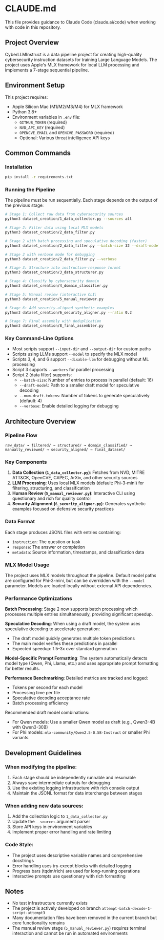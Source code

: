 # CLAUDE.md

This file provides guidance to Claude Code (claude.ai/code) when working with code in this repository.

## Project Overview

CyberLLMInstruct is a data pipeline project for creating high-quality cybersecurity instruction datasets for training Large Language Models. The project uses Apple's MLX framework for local LLM processing and implements a 7-stage sequential pipeline.

## Environment Setup

This project requires:
- Apple Silicon Mac (M1/M2/M3/M4) for MLX framework
- Python 3.8+
- Environment variables in `.env` file:
  - `GITHUB_TOKEN` (required)
  - `NVD_API_KEY` (required)
  - `OPENCVE_EMAIL` and `OPENCVE_PASSWORD` (required)
  - Optional: Various threat intelligence API keys

## Common Commands

### Installation
```bash
pip install -r requirements.txt
```

### Running the Pipeline

The pipeline must be run sequentially. Each stage depends on the output of the previous stage:

```bash
# Stage 1: Collect raw data from cybersecurity sources
python3 dataset_creation/1_data_collector.py --sources all

# Stage 2: Filter data using local MLX models
python3 dataset_creation/2_data_filter.py

# Stage 2 with batch processing and speculative decoding (faster)
python3 dataset_creation/2_data_filter.py --batch-size 32 --draft-model mlx-community/Qwen2.5-0.5B-Instruct --num-draft-tokens 4

# Stage 2 with verbose mode for debugging
python3 dataset_creation/2_data_filter.py --verbose

# Stage 3: Structure into instruction-response format
python3 dataset_creation/3_data_structurer.py

# Stage 4: Classify by cybersecurity domain
python3 dataset_creation/4_domain_classifier.py

# Stage 5: Manual review (interactive CLI)
python3 dataset_creation/5_manual_reviewer.py

# Stage 6: Add security-aligned synthetic examples
python3 dataset_creation/6_security_aligner.py --ratio 0.2

# Stage 7: Final assembly with deduplication
python3 dataset_creation/8_final_assembler.py
```

### Key Command-Line Options

- Most scripts support `--input-dir` and `--output-dir` for custom paths
- Scripts using LLMs support `--model` to specify the MLX model
- Scripts 3, 4, and 6 support `--disable-llm` for debugging without ML processing
- Script 3 supports `--workers` for parallel processing
- Script 2 (data filter) supports:
  - `--batch-size`: Number of entries to process in parallel (default: 16)
  - `--draft-model`: Path to a smaller draft model for speculative decoding
  - `--num-draft-tokens`: Number of tokens to generate speculatively (default: 4)
  - `--verbose`: Enable detailed logging for debugging

## Architecture Overview

### Pipeline Flow
```
raw_data/ → filtered/ → structured/ → domain_classified/ → manually_reviewed/ → security_aligned/ → final_dataset/
```

### Key Components

1. **Data Collection (`1_data_collector.py`)**: Fetches from NVD, MITRE ATT&CK, OpenCVE, CAPEC, ArXiv, and other security sources
2. **LLM Processing**: Uses local MLX models (default: Phi-3-mini) for filtering, structuring, and classification
3. **Human Review (`5_manual_reviewer.py`)**: Interactive CLI using questionary and rich for quality control
4. **Security Alignment (`6_security_aligner.py`)**: Generates synthetic examples focused on defensive security practices

### Data Format

Each stage produces JSONL files with entries containing:
- `instruction`: The question or task
- `response`: The answer or completion
- `metadata`: Source information, timestamps, and classification data

### MLX Model Usage

The project uses MLX models throughout the pipeline. Default model paths are configured for Phi-3-mini, but can be overridden with the `--model` parameter. Models are loaded locally without external API dependencies.

### Performance Optimizations

**Batch Processing**: Stage 2 now supports batch processing which processes multiple entries simultaneously, providing significant speedup.

**Speculative Decoding**: When using a draft model, the system uses speculative decoding to accelerate generation:
- The draft model quickly generates multiple token predictions
- The main model verifies these predictions in parallel
- Expected speedup: 1.5-3x over standard generation

**Model-Specific Prompt Formatting**: The system automatically detects model type (Qwen, Phi, Llama, etc.) and uses appropriate prompt formatting for better results.

**Performance Benchmarking**: Detailed metrics are tracked and logged:
- Tokens per second for each model
- Processing time per file
- Speculative decoding acceptance rate
- Batch processing efficiency

Recommended draft model combinations:
- For Qwen models: Use a smaller Qwen model as draft (e.g., Qwen3-4B with Qwen3-30B)
- For Phi models: `mlx-community/Qwen2.5-0.5B-Instruct` or smaller Phi variants

## Development Guidelines

### When modifying the pipeline:
1. Each stage should be independently runnable and resumable
2. Always save intermediate outputs for debugging
3. Use the existing logging infrastructure with rich console output
4. Maintain the JSONL format for data interchange between stages

### When adding new data sources:
1. Add the collection logic to `1_data_collector.py`
2. Update the `--sources` argument parser
3. Store API keys in environment variables
4. Implement proper error handling and rate limiting

### Code Style:
- The project uses descriptive variable names and comprehensive docstrings
- Error handling uses try-except blocks with detailed logging
- Progress bars (tqdm/rich) are used for long-running operations
- Interactive prompts use questionary with rich formatting

## Notes

- No test infrastructure currently exists
- The project is actively developed on branch `attempt-batch-decode-1-script-attempt3`
- Many documentation files have been removed in the current branch but core functionality remains
- The manual review stage (`5_manual_reviewer.py`) requires terminal interaction and cannot be run in automated environments